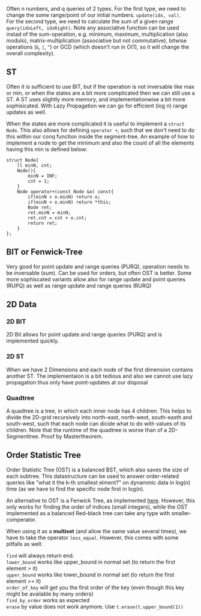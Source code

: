 Often n numbers, and q queries of 2 types. 
For the first type, we need to change the some range/point of our initial numbers. `update(idx, val)`. </br>
For the second type, we need to calculate the sum of a given range `query(idxLeft, idxRight)`. Note any associative function can be used instad of the sum-operation, e.g. minimum, maximum, multiplication (also modulo), matrix-multiplication (associative but not commutative), bitwise operations (`&`, `|`, `^`) or GCD (which doesn't run in O(1), so it will change the overall complexity).


## ST
Often it is sufficient to use BIT, but if the operation is not inversable like max or min, or when the states are a bit more complicated then we can still use a ST. A ST uses slightly more memory, and implementationwise a bit more sophisicated.
With Lazy Propagation we can go for efficient (log n) range updates as well.

When the states are more complicated it is useful to implement a `struct Node`. This also allows for defining `operator +`, such that we don't need to do this within our conq function inside the segment-tree. An example of how to implement a node to get the minimum and also the count of all the elements having this min is defined below:
```
struct Node{
    ll minN, cnt;
    Node(){
        minN = INF;
        cnt = 1;
    }
    Node operator+(const Node &o) const{
        if(minN > o.minN) return o;
        if(minN < o.minN) return *this;
        Node ret;
        ret.minN = minN;
        ret.cnt = cnt + o.cnt;
        return ret;
    }
};
```



## BIT or Fenwick-Tree
Very good for point update and range queries (PURQ), operation needs to be inversable (sum). Can be used for orders, but often OST is better.
Some more sophiscated variants allow also for range update and point queries (RUPQ) as well as range update and range queries (RURQ)

## 2D Data

### 2D BIT
2D Bit allows for point update and range queries (PURQ) and is implemented quickly.

### 2D ST
When we have 2 Dimensions and each node of the first dimension contains another ST. The implementaion is a bit tedious and also we cannot use lazy propagation thus only have point-updates at our disposal

### Quadtree
A quadtree is a tree, in which each inner node has 4 children. This helps to divide the 2D-grid recursively into north-east, north-west, south-easth and south-west, such that each node can dicide what to do with values of its children. Note that the runtime of the quadtree is worse than of a 2D-Segmenttree. Proof by Mastertheorem.

## Order Statistic Tree
Order Statistic Tree (OST) is a balanced BST, which also saves the size of each subtree. 
This datastructure can be used to answer order-related queries like "what it the k-th smallest elment?" on dynammic data in log(n) time (as we have to find the specific node first in log(n).

An alternative to OST is a Fenwick Tree, as implemented [here](https://www.geeksforgeeks.org/order-statistic-tree-using-fenwick-tree-bit/). 
However, this only works for finding the order of indices (small integers), while the OST implemented as a balanced Red–black tree can take any type with smaller-comperator.

When using it as a **multiset** (and allow the same value several times), we have to take the operator `less_equal`. However, this comes with some pitfalls as well:

`find` will always return end. </br>
`lower_bound` works like upper_bound in normal set (to return the first element > it)</br>
`upper_bound` works like lower_bound in normal set (to return the first element >= it)</br>
`order_of_key` will get you the first order of the key (even though this key might be available by many orders)</br>
`find_by_order` works as expected</br>
`erase` by value does not work anymore. Use `t.erase(t.upper_bound(1))`</br>
